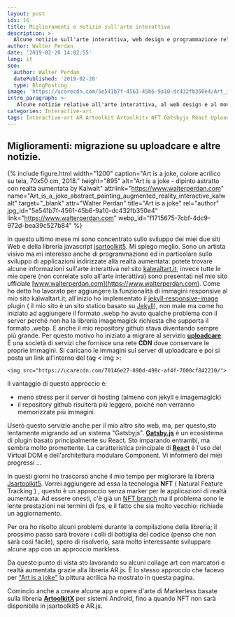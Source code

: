 ```yaml
---
layout: post
idx: 16
title: Miglioramenti e notizie sull'arte interattiva
description: >-
  Alcune notizie sull'arte interattiva, web design e programmazione relative al mio sito web e le mie opere, articolo di Kalwalt alias Walter Perdan.
author: Walter Perdan
date: '2019-02-20 14:02:55'
lang: it
seo:
  author: Walter Perdan
  datePublished: '2019-02-20'
  type: BlogPosting
image: 'https://ucarecdn.com/5e541b7f-4561-45b6-9a10-dc432fb350e4/Art_is_a_joke_abstract_painting_augmented_reality_interactive_kalwalt.jpg'
intro_paragraph: >-
   Alcune notizie relative all'arte interattiva, al web design e al mondo della programmazione.
categories: Interactive-art
tags: Interactive-art AR Artoolkit Artoolkitx NFT Gatsbyjs React Uploadcare 2019
---
```

## Miglioramenti: migrazione su uploadcare e altre notizie.

{% include figure.html width="1200" caption="Art is a joke, colore acrilico su tela, 70x50 cm, 2018." height="895" alt="Art is a joke - dipinto astratto con realtà aumentata by Kalwalt" attrlink="https://www.walterperdan.com" name="Art_is_a_joke_abstract_painting_augmented_reality_interactive_kalwalt" target="_blank" attr="Walter Perdan" title="Art is a joke" rel="author" jpg_id="5e541b7f-4561-45b6-9a10-dc432fb350e4" link="https://www.walterperdan.com" webp_id="f1715675-7cbf-4dc9-972d-bea39c527b84" %}

In questo ultimo mese mi sono concentrato sullo sviluppo dei miei due siti Web e della libreria javascript [jsartoolkit5](https://github.com/artoolkitx/jsartoolkit5). Mi spiego meglio. Sono un artista visivo ma mi interesso anche di programmazione ed in particolare sullo sviluppo di applicazioni indirizzate alla realtà aumentata: potete trovare alcune informazioni sull'arte interattiva nel sito [kalwaltart.it](www.kalawaltart.it), invece tutte le mie opere (non correlate solo all'arte interattiva) sono presentati nel mio sito ufficiale [www.walterperdan.com](https://www.walterperdan.com). Come ho detto ho lavorato per aggiungere la funzionalità di immagini responsive al mio sito kalwaltart.it; all'inizio ho implementato il [jekyll-responsive-image](https://github.com/wildlyinaccurate/jekyll-responsive-image) plugin ( il mio sito è un sito statico basato su [Jekyll](https://jekyllrb.com/)), non male ma come ho iniziato ad aggiungere il formato .webp ho avuto qualche problema con il server perché non ha la libreria imagemagick richiesta che supporta il formato .webp. E anche il mio repository github stava diventando sempre più grande. Per questo motivo ho iniziato a migrare al servizio [**uploadcare**](https://uploadcare.com): È una società di servizi che fornisce una rete **CDN** dove conservare le proprie immagini. Si caricano le immagini sul server di uploadcare e poi si posta un link all'interno del tag < img >:

```
<img src="https://ucarecdn.com/70146e27-890d-498c-af4f-7000cf842210/">
```

Il vantaggio di questo approccio è:

* meno stress per il server di hosting (almeno con jekyll e imagemagick)
* il repository github risulterà più leggero, poiché non verranno memorizzate più immagini.

Userò questo servizio anche per il mio altro sito web, ma, per questo,sto lentamente migrando ad un sistema "Gatsbyjs". [**Gatsby.js**](https://www.gatsbyjs.org) è un ecosistema di plugin basato principalmente su React. Sto imparando entrambi, ma sembra molto promettente. La caratteristica principale di [**React**](https://reactjs.org) è l'uso del Virtual DOM e dell'architettura modulare Component. Vi informerò dei miei progressi ...

In questi giorni ho trascorso anche il mio tempo per migliorare la libreria [Jsartoolkit5](https://github.com/artoolkitx/jsartoolkit5). Vorrei aggiungere ad essa la tecnologia **NFT** ( Natural Feature Tracking ) , questo è un approccio senza marker per le applicazioni di realtà aumentata. Ad essere onesti, c'è già un [NFT branch](https://github.com/artoolkitx/jsartoolkit5/tree/nft) ma il problema sono le lente prestazioni nei termini di fps, e il fatto che sia molto vecchio: richiede un aggiornamento.

Per ora ho risolto alcuni problemi durante la compilazione della libreria; il prossimo passo sarà trovare i colli di bottiglia del codice (penso che non sarà così facile), spero di risolverlo, sarà molto interessante sviluppare alcune app con un approccio markless.

Da questo punto di vista sto lavorando su alcuni collage art con marcatori e realtà aumentata grazie alla libreria AR.js. È lo stesso approccio che facevo per ["Art is a joke"](https://www.walterperdan.com/it/opere/pittura/artisajoke-pittura-astratta) la pittura acrilica ha mostrato in questa pagina.

Comincio anche a creare alcune app e opere d'arte di Markerless basate sulla libreria [**ArtoolkitX**](https://github.com/artoolkitx/artoolkitx) per sistemi Android, fino a quando NFT non sarà disponibile in jsartoolkit5 e AR.js.
